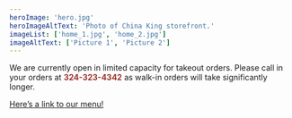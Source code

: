 ```yaml
---
heroImage: 'hero.jpg'
heroImageAltText: 'Photo of China King storefront.'
imageList: ['home_1.jpg', 'home_2.jpg']
imageAltText: ['Picture 1', 'Picture 2']
---
```


We are currently open in limited capacity for takeout orders. Please call in your orders at <span style="color: #9a322d;">**324-323-4342**</span> as walk-in orders will take significantly longer.

[Here’s a link to our menu!](/menu)
